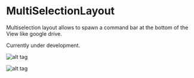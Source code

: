 # MultiSelectionLayout

Multiselection layout allows to spawn a command bar at the bottom of the View like google drive.

Currently under development.

![alt tag](https://user-images.githubusercontent.com/13555265/34921485-515cdc00-f983-11e7-81c9-0f71c828b84a.png)

![alt tag](https://user-images.githubusercontent.com/13555265/34921487-53a58ca0-f983-11e7-9e85-153250fc00b9.png)
